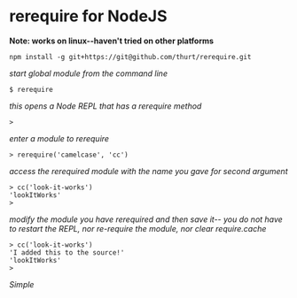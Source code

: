 rerequire for NodeJS
============================
**Note: works on linux--haven't tried on other platforms**

```
npm install -g git+https://git@github.com/thurt/rerequire.git
```

*start global module from the command line*
```
$ rerequire
```

*this opens a Node REPL that has a rerequire method*
```
>
```

*enter a module to rerequire*
```
> rerequire('camelcase', 'cc')
```

*access the rerequired module with the name you gave for second argument*
```
> cc('look-it-works')
'lookItWorks'
>
```

*modify the module you have rerequired and then save it--*
*you do not have to restart the REPL, nor re-require the module, nor clear require.cache*
```
> cc('look-it-works')
'I added this to the source!'
'lookItWorks'
>
```

*Simple*
